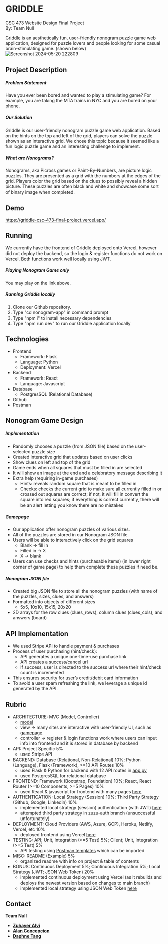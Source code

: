 # GRIDDLE
CSC 473 Website Design Final Project <br>
By: Team Null

[Griddle](https://griddle-csc-473-final-project.vercel.app/) is an aesthetically fun, user-friendly nonogram puzzle game web application, designed for puzzle lovers and people looking for some casual brain-stimulating game. (shown below) <br>
![Screenshot 2024-05-20 222809](https://github.com/alanc224/CSC473FinalProject/assets/80214490/262d94be-d9e2-44df-900a-7a80b4f52445)

## Project Description
##### Problem Statement
Have you ever been bored and wanted to play a stimulating game? For example, you are taking the MTA trains in NYC and you are bored on your phone.
##### Our Solution
Griddle is our user-friendly nonogram puzzle game web application. Based on the hints on the top and left of the grid, players can solve the puzzle shown as an interactive grid. We chose this topic because it seemed like a fun logic puzzle game and an interesting challenge to implement.
##### What are Nonograms?
Nonograms, aka Picross games or Paint-By-Numbers, are picture logic puzzles. They are presented as a grid with the numbers at the edges of the grid. Players color the grid based on the clues to possibly reveal a hidden picture. These puzzles are often black and white and showcase some sort of binary image when completed.


## Demo
https://griddle-csc-473-final-project.vercel.app/


## Running
We currently have the frontend of Griddle deployed onto Vercel, however did not deploy the backend, so the login & register functions do not work on Vercel. Both functions work well locally using JWT.
##### Playing Nonogram Game only
You may play on the link above.
##### Running Griddle locally
1) Clone our Github repository.
2) Type "cd nonogram-app" in command prompt
3) Type "npm i" to install necessary dependencies
4) Type "npm run dev" to run our Griddle application locally


## Technologies
- Frontend
  - Framework: Flask
  - Language: Python
  - Deployment: Vercel
- Backend
  - Framework: React
  - Language: Javascript
- Database
  - PostgresSQL (Relational Database)
- Github
- Postman


## Nonogram Game Design
##### Implementation
- Randomly chooses a puzzle (from JSON file) based on the user-selected puzzle size
- Created interactive grid that updates based on user clicks
- Show clues on left and top of the grid
- Game ends when all squares that must be filled in are selected
- It will show an image at the end and a celebratory message describing it
- Extra help (requiring in-game purchases)
  - Hints: reveals random square that is meant to be filled in
  - Checks: checks the current grid to make sure all currently filled in or crossed out squares are correct; if not, it will fill in convert the square into red squares; if everything is correct currently, there will be an alert letting you know there are no mistakes

##### Gamepage
- Our application offer nonogram puzzles of various sizes.
- All of the puzzles are stored in our Nonogram JSON file.
- Users will be able to interactively click on the grid squares
  - Blank -> fill in
  - Filled in -> X
  - X -> blank
- Users can use checks and hints (purchasable items) (in lower right corner of game page) to help them complete these puzzles if need be.

##### Nonogram JSON file
- Created big JSON file to store all the nonogram puzzles (with name of the puzzles, sizes, clues, and answers)
- Formatted into objects of different sizes
  - 5x5, 10x10, 15x15, 20x20
- 2D arrays for the row clues (clues_rows), column clues (clues_cols), and answers (board)


## API Implementation
- We used Stripe API to handle payment & purchases
- Process of user purchasing (hint/check):
  - API generates a unique one-time-use purchase link
  - API creates a success/cancel url
  - If success, user is directed to the success url where their hint/check count is incremented
- This ensures security for user’s credit/debit card information
- To avoid a user spam refreshing the link, we leverage a unique id generated by the API.


## Rubric
- ARCHITECTURE:  MVC (Model, Controller)
  - [model](https://github.com/alanc224/CSC473FinalProject/blob/main/models.py)
  - view -> many sites are interactive with user-friendly UI, such as [gamepage](https://github.com/alanc224/CSC473FinalProject/blob/main/nonogram-app/src/pages/gamepage.jsx)
  - controller -> register & login functions work where users can input info into frontend and it is stored in database by backend
- API:  Project Specific	5%
  - used Stripe API
- BACKEND:  Database (Relational, Non-Relational)	10%;  Python (Language), Flask (Framework), >=10 API Routes	10%  
  - used Flask & Python for backend with 12 API routes in [app.py](https://github.com/alanc224/CSC473FinalProject/blob/main/app.py)
  - used PostgresSQL for relational database 
- FRONTEND:  Framework (Bootstrap, Foundation)	10%;  React, React Router (>=10 Components, >=5 Pages)	10%
  - used React & javascript for frontend with many pages [here](https://github.com/alanc224/CSC473FinalProject/tree/main/nonogram-app/src/pages)
- AUTHENTICATION:  Local Strategy (Session)	10%;  Third Party Strategy (Github, Google, Linkedin)	10%  
  - implemented local strategy (session) authentication (with JWT) [here](https://github.com/alanc224/CSC473FinalProject/blob/main/app.py)
  - attempted third party strategy in zuzu-auth branch (unsuccessful unfortunately)
- DEPLOYMENT:  Cloud Providers (AWS, Azure, GCP), Heroku, Netlify, Vercel, etc	10%
  - deployed frontend using Vercel [here](https://griddle-csc-473-final-project.vercel.app/)
- TESTING:  API; Unit, Integration (>=5 Test)	5%;  Client; Unit, Integration (>=5 Test)	5%
  - API testing using [Postman templates](https://github.com/alanc224/CSC473FinalProject/blob/main/postman-templates/Griddle.postman_collection.json) which can be imported
- MISC:  README (Example)	5%
  - organized readme with info on project & table of contents
- BONUS:  Continuous Deployment	5%;  Continuous Integration	5%;  Local Strategy (JWT; JSON Web Token)	20%
  - implemented continuous deployment using Vercel (as it rebuilds and deploys the newest version based on changes to main branch)
  - implemented local strategy using JSON Web Token [here](https://github.com/alanc224/CSC473FinalProject/blob/main/app.py)


## Contact
<b>Team Null<b>
- [Zuhayer Alvi](https://github.com/azuhayer)
- [Alan Concepcion](https://github.com/alanc224)
- [Daphne Tang](https://github.com/DTang127)
